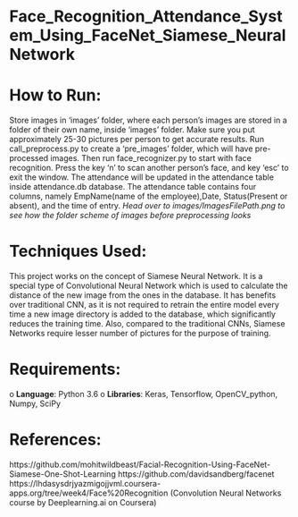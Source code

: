 # Face_Recognition_Attendance_System_Using_FaceNet_Siamese_NeuralNetwork
<h1>How to Run:</h1>
Store images in ‘images’ folder, where each person’s images are stored in a folder of their own name, inside ‘images’ folder. Make sure you put approximately 25-30 pictures per person to get accurate results.
Run call_preprocess.py  to create a ‘pre_images’ folder, which will have pre-processed images.
Then run face_recognizer.py to start with face recognition. Press the key ‘n’ to scan another person’s face, and key ‘esc’ to exit the window. The attendance will be updated in the attendance table inside attendance.db database. The attendance table contains four columns, namely EmpName(name of the employee),Date, Status(Present or absent), and the time of entry. 
<i> Head over to images/ImagesFilePath.png to see how the folder scheme of images before preprocessing looks </i>

<h1>Techniques Used:</h1>
This project works on the concept of Siamese Neural Network. It is a special type of Convolutional Neural Network which is used to calculate the distance of the new image from the ones in the database. It has benefits over traditional CNN, as it is not required to retrain the entire model every time a new image directory is added to the database, which significantly reduces the training time. Also, compared to the traditional CNNs, Siamese Networks require lesser number of pictures for the purpose of training. 
<h1>Requirements:</h1>
o	<b>Language</b>: Python 3.6
o	<b>Libraries</b>: Keras, Tensorflow, OpenCV_python, Numpy, SciPy

<h1>References:</h1>
https://github.com/mohitwildbeast/Facial-Recognition-Using-FaceNet-Siamese-One-Shot-Learning
https://github.com/davidsandberg/facenet
https://lhdasysdrjyazmigojjvml.coursera-apps.org/tree/week4/Face%20Recognition (Convolution Neural Networks course by Deeplearning.ai on Coursera)

